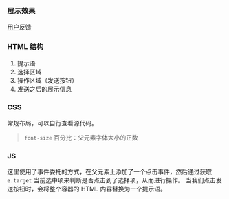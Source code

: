 ### 展示效果

[用户反馈](http://project-demo.ihsxu.com/feedback/)

### HTML 结构

1. 提示语
2. 选择区域
3. 操作区域（发送按钮）
4. 发送之后的展示信息

### CSS

常规布局，可以自行查看源代码。

> `font-size` 百分比：父元素字体大小的正数

### JS

这里使用了事件委托的方式，在父元素上添加了一个点击事件，然后通过获取 `e.target` 当前选中项来判断是否点击到了选择项，从而进行操作。
当我们点击发送按钮时，会将整个容器的 HTML 内容替换为一个提示语。
